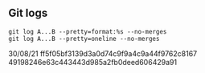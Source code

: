 
## Git logs

```unix
git log A...B --pretty=format:%s --no-merges 
git log A...B --pretty=oneline --no-merges
```

30/08/21
ff5f05bf3139d3a0d74c9f9a4c9a44f9762c8167
49198246e63c443443d985a2fb0deed606429a91